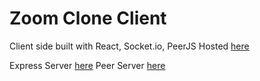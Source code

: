 # Zoom Clone Client 

Client side built with React, Socket.io, PeerJS
Hosted [here](https://zoom-clone-client.vercel.app/)

Express Server [here](https://github.com/rhammock1/zoom-clone-server)
Peer Server [here](https://github.com/rhammock1/zoom-peer-server)

